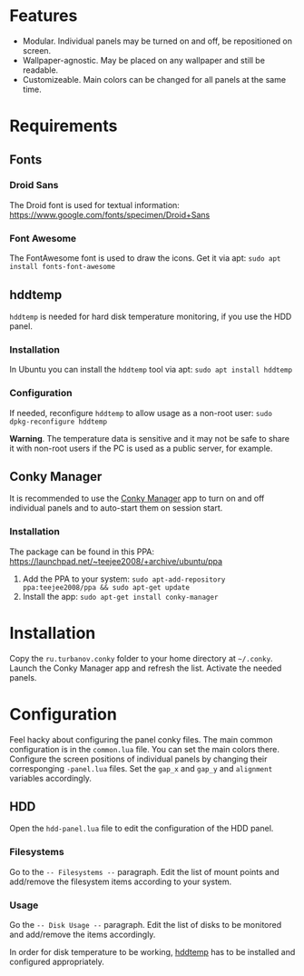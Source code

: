 # Features <a name='#features'/>

* Modular. Individual panels may be turned on and off, be repositioned on screen.
* Wallpaper-agnostic. May be placed on any wallpaper and still be readable.
* Customizeable. Main colors can be changed for all panels at the same time.


# Requirements <a name='#requirements'/>

## Fonts <a name='#required-fonts'/>

### Droid Sans <a name='#droid-font'/>

The Droid font is used for textual information: <https://www.google.com/fonts/specimen/Droid+Sans>


### Font Awesome <a name='#font-awesome'/>

The FontAwesome font is used to draw the icons. Get it via apt: `sudo apt install fonts-font-awesome`


## hddtemp <a name='#hddtemp'/>

`hddtemp` is needed for hard disk temperature monitoring, if you use the HDD panel.


### Installation

In Ubuntu you can install the `hddtemp` tool via apt: `sudo apt install hddtemp`


### Configuration

If needed, reconfigure `hddtemp` to allow usage as a non-root user: `sudo dpkg-reconfigure hddtemp`

**Warning**. The temperature data is sensitive and it may not be safe to share it with non-root users if the PC is used as a public server, for example.


## Conky Manager

It is recommended to use the [Conky Manager]() app to turn on and off individual panels and to auto-start them on session start.


### Installation

The package can be found in this PPA: <https://launchpad.net/~teejee2008/+archive/ubuntu/ppa>

1. Add the PPA to your system: `sudo apt-add-repository ppa:teejee2008/ppa && sudo apt-get update`
2. Install the app: `sudo apt-get install conky-manager`


# Installation

Copy the `ru.turbanov.conky` folder to your home directory at `~/.conky`. Launch the Conky Manager app and refresh the list. Activate the needed panels.


# Configuration

Feel hacky about configuring the panel conky files. The main common configuration is in the `common.lua` file. You can set the main colors there.
Configure the screen positions of individual panels by changing their corresponging `-panel.lua` files. Set the `gap_x` and `gap_y` and `alignment` variables accordingly.


## HDD

Open the `hdd-panel.lua` file to edit the configuration of the HDD panel.


### Filesystems

Go to the `-- Filesystems --` paragraph. Edit the list of mount points and add/remove the filesystem items according to your system.


### Usage

Go the `-- Disk Usage --` paragraph. Edit the list of disks to be monitored and add/remove the items accordingly.

In order for disk temperature to be working, [hddtemp](#hddtemp-installation) has to be installed and configured appropriately.

